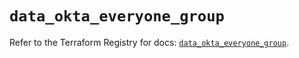 # `data_okta_everyone_group`

Refer to the Terraform Registry for docs: [`data_okta_everyone_group`](https://registry.terraform.io/providers/okta/okta/4.14.1/docs/data-sources/everyone_group).
